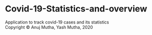 # Covid-19-Statistics-and-overview
Application to track covid-19 cases and its statistics
<br/>Copyright © Anuj Mutha, Yash Mutha, 2020

